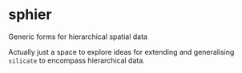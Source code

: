 # sphier
Generic forms for hierarchical spatial data

Actually just a space to explore ideas for extending and generalising `silicate` to encompass hierarchical data.
